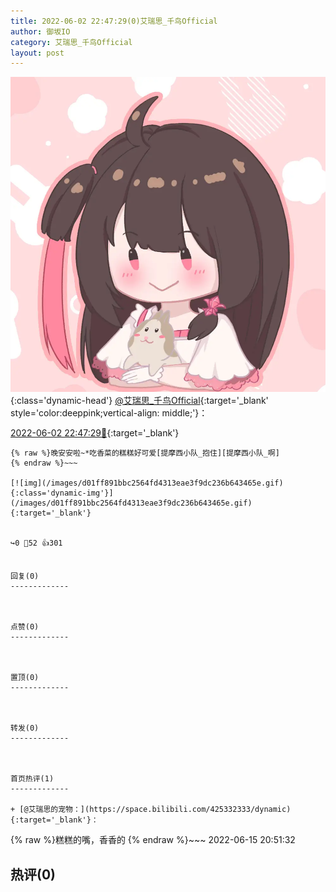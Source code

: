 ```yaml
---
title: 2022-06-02 22:47:29(0)艾瑞思_千鸟Official
author: 御坂IO
category: 艾瑞思_千鸟Official
layout: post
---
```


![img](/images/7e08840c56f251de28bdf766b647bd5fe9a5d50a.jpg){:class='dynamic-head'}
[@艾瑞思_千鸟Official](https://space.bilibili.com/1090010845/dynamic){:target='_blank' style='color:deeppink;vertical-align: middle;'}：

[2022-06-02 22:47:29🔗](https://t.bilibili.com/667192456178040841){:target='_blank'}

~~~
{% raw %}晚安安啦~*吃香菜的糕糕好可爱[提摩西小队_抱住][提摩西小队_啊]
{% endraw %}~~~

[![img](/images/d01ff891bbc2564fd4313eae3f9dc236b643465e.gif){:class='dynamic-img'}](/images/d01ff891bbc2564fd4313eae3f9dc236b643465e.gif){:target='_blank'}


↪️0 💬52 👍301


回复(0)
-------------



点赞(0)
-------------



置顶(0)
-------------



转发(0)
-------------



首页热评(1)
-------------

+ [@艾瑞思的宠物：](https://space.bilibili.com/425332333/dynamic){:target='_blank'}：
~~~
{% raw %}糕糕的嘴，香香的
{% endraw %}~~~
2022-06-15 20:51:32


热评(0)
-------------



